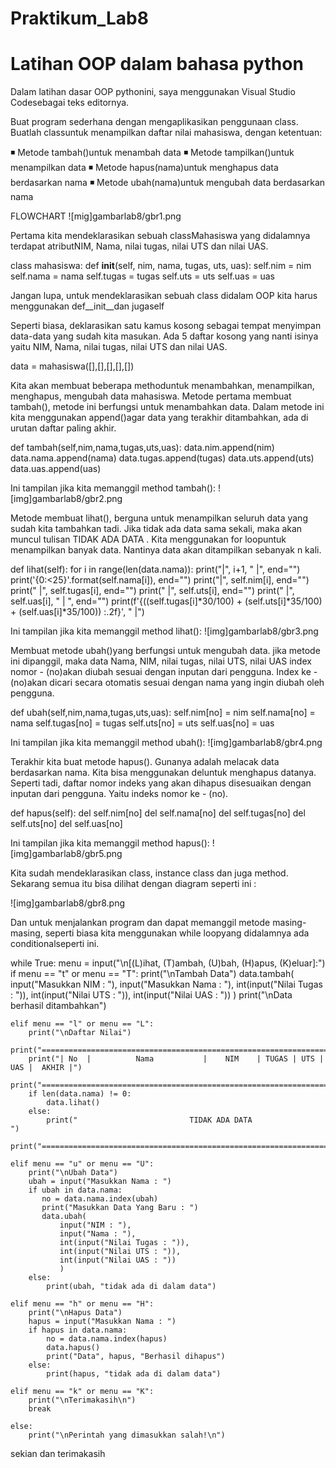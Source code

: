 # Praktikum_Lab8
# Latihan OOP dalam bahasa python
Dalam latihan dasar OOP pythonini, saya menggunakan Visual Studio Codesebagai teks editornya.

Buat program sederhana dengan mengaplikasikan penggunaan class. Buatlah classuntuk menampilkan daftar nilai mahasiswa, dengan ketentuan:

◾ Metode tambah()untuk menambah data
◾ Metode tampilkan()untuk menampilkan data
◾ Metode hapus(nama)untuk menghapus data berdasarkan nama
◾ Metode ubah(nama)untuk mengubah data berdasarkan nama

FLOWCHART
![mig]gambarlab8/gbr1.png

Pertama kita mendeklarasikan sebuah classMahasiswa yang didalamnya terdapat atributNIM, Nama, nilai tugas, nilai UTS dan nilai UAS.

class mahasiswa:
    def __init__(self, nim, nama, tugas, uts, uas):
        self.nim = nim
        self.nama = nama
        self.tugas = tugas
        self.uts = uts
        self.uas = uas

Jangan lupa, untuk mendeklarasikan sebuah class didalam OOP kita harus menggunakan def__init__dan jugaself

Seperti biasa, deklarasikan satu kamus kosong sebagai tempat menyimpan data-data yang sudah kita masukan. Ada 5 daftar kosong yang nanti isinya yaitu NIM, Nama, nilai tugas, nilai UTS dan nilai UAS.

data = mahasiswa([],[],[],[],[])

Kita akan membuat beberapa methoduntuk menambahkan, menampilkan, menghapus, mengubah data mahasiswa.
Metode pertama membuat tambah(), metode ini berfungsi untuk menambahkan data. Dalam metode ini kita menggunakan append()agar data yang terakhir ditambahkan, ada di urutan daftar paling akhir.

def tambah(self,nim,nama,tugas,uts,uas):
    data.nim.append(nim)
    data.nama.append(nama)
    data.tugas.append(tugas)
    data.uts.append(uts)
    data.uas.append(uas)

Ini tampilan jika kita memanggil method tambah():
![img]gambarlab8/gbr2.png

Metode membuat lihat(), berguna untuk menampilkan seluruh data yang sudah kita tambahkan tadi. Jika tidak ada data sama sekali, maka akan muncul tulisan TIDAK ADA DATA . Kita menggunakan for loopuntuk menampilkan banyak data. Nantinya data akan ditampilkan sebanyak n kali.

def lihat(self):
     for i in range(len(data.nama)):
         print("|", i+1, "  |", end="")
         print('{0:<25}'.format(self.nama[i]), end="")
         print("|", self.nim[i], end="")
         print(" |", self.tugas[i], end="")
         print("    |", self.uts[i], end="")
         print("  |", self.uas[i], " | ", end="")
         print(f'{((self.tugas[i]*30/100) + (self.uts[i]*35/100) + (self.uas[i]*35/100)) :.2f}', " |")

Ini tampilan jika kita memanggil method lihat():
![img]gambarlab8/gbr3.png

Membuat metode ubah()yang berfungsi untuk mengubah data. jika metode ini dipanggil, maka data Nama, NIM, nilai tugas, nilai UTS, nilai UAS index nomor - (no)akan diubah sesuai dengan inputan dari pengguna. Index ke - (no)akan dicari secara otomatis sesuai dengan nama yang ingin diubah oleh pengguna.

def ubah(self,nim,nama,tugas,uts,uas):
     self.nim[no] = nim
     self.nama[no] = nama
     self.tugas[no] = tugas
     self.uts[no] = uts
     self.uas[no] = uas

Ini tampilan jika kita memanggil method ubah():
![img]gambarlab8/gbr4.png

Terakhir kita buat metode hapus(). Gunanya adalah melacak data berdasarkan nama. Kita bisa menggunakan deluntuk menghapus datanya. Seperti tadi, daftar nomor indeks yang akan dihapus disesuaikan dengan inputan dari pengguna. Yaitu indeks nomor ke - (no).

def hapus(self):
     del self.nim[no]
     del self.nama[no]
     del self.tugas[no]
     del self.uts[no]
     del self.uas[no]

Ini tampilan jika kita memanggil method hapus():
![img]gambarlab8/gbr5.png

Kita sudah mendeklarasikan class, instance class dan juga method. Sekarang semua itu bisa dilihat dengan diagram seperti ini :

![img]gambarlab8/gbr8.png

Dan untuk menjalankan program dan dapat memanggil metode masing-masing, seperti biasa kita menggunakan while loopyang didalamnya ada conditionalseperti ini.

while True:
    menu = input("\n[(L)ihat, (T)ambah, (U)bah, (H)apus, (K)eluar]:")
    if menu == "t" or menu == "T":
       print("\nTambah Data")
       data.tambah(
           input("Masukkan NIM : "), 
           input("Masukkan Nama : "), 
           int(input("Nilai Tugas : ")), 
           int(input("Nilai UTS : ")), 
           int(input("Nilai UAS : "))
           )
       print("\nData berhasil ditambahkan")

    elif menu == "l" or menu == "L":
        print("\nDaftar Nilai")
        print("==========================================================================")
        print("| No  |          Nama           |    NIM    | TUGAS | UTS | UAS |  AKHIR |")
        print("==========================================================================")
        if len(data.nama) != 0:
            data.lihat()
        else:
            print("                         TIDAK ADA DATA                               ")
        print("==========================================================================")

    elif menu == "u" or menu == "U":
        print("\nUbah Data")
        ubah = input("Masukkan Nama : ")
        if ubah in data.nama:
           no = data.nama.index(ubah)
           print("Masukkan Data Yang Baru : ")
           data.ubah(
               input("NIM : "),
               input("Nama : "),
               int(input("Nilai Tugas : ")),
               int(input("Nilai UTS : ")),
               int(input("Nilai UAS : "))
               )
        else:
            print(ubah, "tidak ada di dalam data")

    elif menu == "h" or menu == "H":
        print("\nHapus Data")
        hapus = input("Masukkan Nama : ")
        if hapus in data.nama:
            no = data.nama.index(hapus)
            data.hapus()
            print("Data", hapus, "Berhasil dihapus")
        else:
            print(hapus, "tidak ada di dalam data")

    elif menu == "k" or menu == "K":
        print("\nTerimakasih\n")
        break

    else:
        print("\nPerintah yang dimasukkan salah!\n")


sekian dan terimakasih